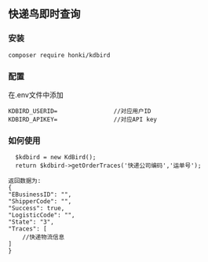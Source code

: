 ## 快递鸟即时查询

### 安装
```
composer require honki/kdbird
```
### 配置
在.env文件中添加


```
KDBIRD_USERID=                //对应用户ID
KDBIRD_APIKEY=                //对应API key
```

### 如何使用
```
  $kdbird = new KdBird();
  return $kdbird->getOrderTraces('快递公司编码','运单号');
```
```
返回数据为:
{
"EBusinessID": "",
"ShipperCode": "",
"Success": true,
"LogisticCode": "",
"State": "3",
"Traces": [
    //快递物流信息
]
}
```
